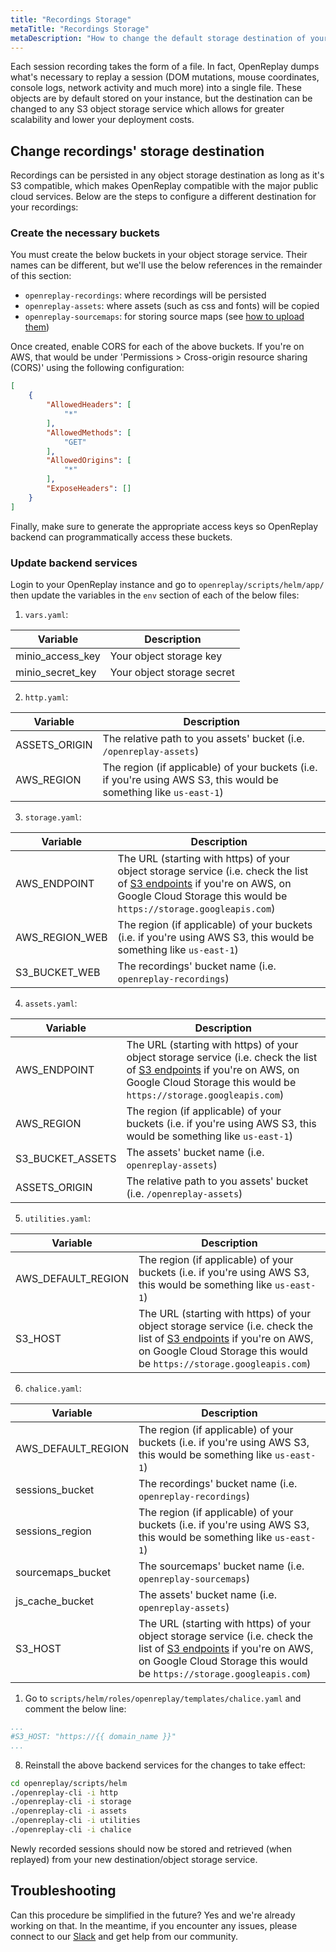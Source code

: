 ```yaml
---
title: "Recordings Storage"
metaTitle: "Recordings Storage"
metaDescription: "How to change the default storage destination of your recordings."
---
```


Each session recording takes the form of a file. In fact, OpenReplay dumps what's necessary to replay a session (DOM mutations, mouse coordinates, console logs, network activity and much more) into a single file. These objects are by default stored on your instance, but the destination can be changed to any S3 object storage service which allows for greater scalability and lower your deployment costs.

## Change recordings' storage destination

Recordings can be persisted in any object storage destination as long as it's S3 compatible, which makes OpenReplay compatible with the major public cloud services. Below are the steps to configure a different destination for your recordings:

### Create the necessary buckets

You must create the below buckets in your object storage service. Their names can be different, but we'll use the below references in the remainder of this section:
- `openreplay-recordings`: where recordings will be persisted
- `openreplay-assets`: where assets (such as css and fonts) will be copied
- `openreplay-sourcemaps`: for storing source maps (see [how to upload them](/installation/upload-sourcemaps))

Once created, enable CORS for each of the above buckets. If you're on AWS, that would be under 'Permissions > Cross-origin resource sharing (CORS)' using the following configuration:

```json
[
    {
        "AllowedHeaders": [
            "*"
        ],
        "AllowedMethods": [
            "GET"
        ],
        "AllowedOrigins": [
            "*"
        ],
        "ExposeHeaders": []
    }
]
```

Finally, make sure to generate the appropriate access keys so OpenReplay backend can programmatically access these buckets. 

### Update backend services

Login to your OpenReplay instance and go to `openreplay/scripts/helm/app/` then update the variables in the `env` section of each of the below files:

1. `vars.yaml`:

| Variable | Description |
|----------|-------------|
| minio_access_key | Your object storage key |
| minio_secret_key | Your object storage secret |

2. `http.yaml`:

| Variable | Description |
|----------|-------------|
| ASSETS_ORIGIN | The relative path to you assets' bucket (i.e. `/openreplay-assets`) |
| AWS_REGION | The region (if applicable) of your buckets (i.e. if you're using AWS S3, this would be something like `us-east-1`) |

3. `storage.yaml`:

| Variable | Description |
|----------|-------------|
| AWS_ENDPOINT | The URL (starting with https) of your object storage service (i.e. check the list of [S3 endpoints](https://docs.aws.amazon.com/general/latest/gr/s3.html) if you're on AWS, on Google Cloud Storage this would be `https://storage.googleapis.com`) |
| AWS_REGION_WEB | The region (if applicable) of your buckets (i.e. if you're using AWS S3, this would be something like `us-east-1`) |
| S3_BUCKET_WEB | The recordings' bucket name (i.e. `openreplay-recordings`) |

4. `assets.yaml`:

| Variable | Description |
|----------|-------------|
| AWS_ENDPOINT | The URL (starting with https) of your object storage service (i.e. check the list of [S3 endpoints](https://docs.aws.amazon.com/general/latest/gr/s3.html) if you're on AWS, on Google Cloud Storage this would be `https://storage.googleapis.com`) |
| AWS_REGION | The region (if applicable) of your buckets (i.e. if you're using AWS S3, this would be something like `us-east-1`) |
| S3_BUCKET_ASSETS | The assets' bucket name (i.e. `openreplay-assets`) |
| ASSETS_ORIGIN | The relative path to you assets' bucket (i.e. `/openreplay-assets`) |

5. `utilities.yaml`:

| Variable | Description |
|----------|-------------|
| AWS_DEFAULT_REGION | The region (if applicable) of your buckets (i.e. if you're using AWS S3, this would be something like `us-east-1`) |
| S3_HOST | The URL (starting with https) of your object storage service (i.e. check the list of [S3 endpoints](https://docs.aws.amazon.com/general/latest/gr/s3.html) if you're on AWS, on Google Cloud Storage this would be `https://storage.googleapis.com`) |

6. `chalice.yaml`:

| Variable | Description |
|----------|-------------|
| AWS_DEFAULT_REGION | The region (if applicable) of your buckets (i.e. if you're using AWS S3, this would be something like `us-east-1`) |
| sessions_bucket | The recordings' bucket name (i.e. `openreplay-recordings`) |
| sessions_region | The region (if applicable) of your buckets (i.e. if you're using AWS S3, this would be something like `us-east-1`) |
| sourcemaps_bucket | The sourcemaps' bucket name (i.e. `openreplay-sourcemaps`) |
| js_cache_bucket | The assets' bucket name (i.e. `openreplay-assets`)  |
| S3_HOST | The URL (starting with https) of your object storage service (i.e. check the list of [S3 endpoints](https://docs.aws.amazon.com/general/latest/gr/s3.html) if you're on AWS, on Google Cloud Storage this would be `https://storage.googleapis.com`) |

1. Go to `scripts/helm/roles/openreplay/templates/chalice.yaml` and comment the below line:

```yaml
...
#S3_HOST: "https://{{ domain_name }}"
...
 ```

8. Reinstall the above backend services for the changes to take effect:

```bash
cd openreplay/scripts/helm
./openreplay-cli -i http
./openreplay-cli -i storage
./openreplay-cli -i assets
./openreplay-cli -i utilities
./openreplay-cli -i chalice
```

Newly recorded sessions should now be stored and retrieved (when replayed) from your new destination/object storage service.

## Troubleshooting

Can this procedure be simplified in the future? Yes and we're already working on that. In the meantime, if you encounter any issues, please connect to our [Slack](https://slack.openreplay.com) and get help from our community.